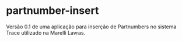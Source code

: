 # partnumber-insert
Versão 0.1 de uma aplicação para inserção de Partnumbers no sistema Trace utilizado na Marelli Lavras.
